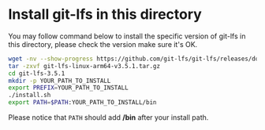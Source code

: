 # Install git-lfs in this directory

You may follow command below to install the specific version of git-lfs in this directory, please check the version make sure it's OK.

```bash
wget -nv --show-progress https://github.com/git-lfs/git-lfs/releases/download/v3.5.1/git-lfs-linux-amd64-v3.5.1.tar.gz
tar -zxvf git-lfs-linux-arm64-v3.5.1.tar.gz
cd git-lfs-3.5.1
mkdir -p YOUR_PATH_TO_INSTALL
export PREFIX=YOUR_PATH_TO_INSTALL
./install.sh
export PATH=$PATH:YOUR_PATH_TO_INSTALL/bin
```

Please notice that `PATH` should add **/bin** after your install path.
